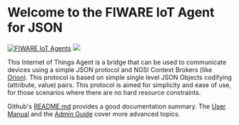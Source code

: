 # Welcome to the FIWARE IoT Agent for JSON

[![FIWARE IoT Agents](https://nexus.lab.fiware.org/repository/raw/public/badges/chapters/iot-agents.svg)](https://www.fiware.org/developers/catalogue/)
[![](https://nexus.lab.fiware.org/repository/raw/public/badges/stackoverflow/iot-agents.svg)](https://stackoverflow.com/questions/tagged/fiware+iot)

This Internet of Things Agent is a bridge that can be used to communicate devices using a simple JSON protocol and NGSI
Context Brokers (like [Orion](https://github.com/Fiware/context.Orion)). This protocol is based on simple single level
JSON Objects codifying (attribute, value) pairs. This protocol is aimed for simplicity and ease of use, for those
scenarios where there are no hard resource constraints.

Github's [README.md](https://github.com/telefonicaid/iotagent-json/blob/master/README.md) provides a good documentation
summary. The [User Manual](usermanual.md) and the [Admin Guide](installationguide.md) cover more advanced topics.
